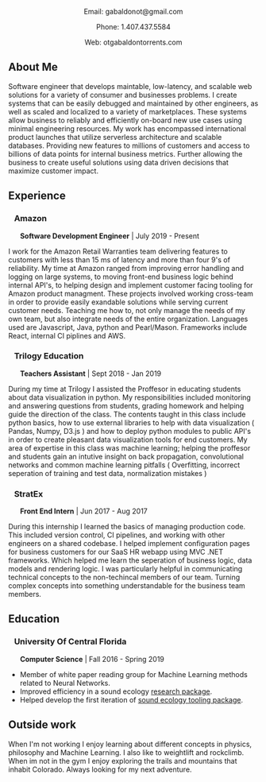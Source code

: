 
  <p align="center">Email: gabaldonot@gmail.com</p>
  <p align="center">Phone: 1.407.437.5584</p>
  <p align="center">Web: otgabaldontorrents.com</p>
  
## About Me

Software engineer that develops maintable, low-latency, and scalable web solutions for a variety of consumer and businesses problems. I create systems that can be easily debugged and maintained by other engineers, as well as scaled and localized to a variety of marketplaces. These systems allow business to reliably and efficiently on-board new use cases using minimal engineering resources. My work has encompassed international product launches that utilize serverless architecture and scalable databases. Providing new features to millions of customers and access to billions of data points for internal business metrics. Further allowing the business to create useful solutions using data driven decisions that maximize customer impact.

## Experience

### &nbsp;&nbsp; **Amazon**
 &nbsp;&nbsp;&nbsp;&nbsp;&nbsp; **Software Development Engineer** | July 2019 - Present   

I work for the Amazon Retail Warranties team delivering features to customers with less than 15 ms of latency and more than four 9's of reliability. My time at Amazon ranged from improving error handling and logging on large systems, to moving front-end business logic behind internal API's, to helping design and implement customer facing tooling for Amazon product managment. These projects involved working cross-team in order to provide easily exandable solutions while serving current customer needs. Teaching me how to, not only manage the needs of my own team, but also integrate needs of the entire organization. Languages used are Javascript, Java, python and Pearl/Mason. Frameworks include React, internal CI piplines and AWS.
 
### &nbsp;&nbsp; **Trilogy Education**
 &nbsp;&nbsp;&nbsp;&nbsp;&nbsp; **Teachers Assistant** | Sept 2018 - Jan 2019 
 
During my time at Trilogy I assisted the Proffesor in educating students about data visualization in python. My responsibilities included monitoring and answering questions from students, grading homework and helping guide the direction of the class. The contents taught in this class include python basics, how to use external libraries to help with data visualization ( Pandas, Numpy, D3.js ) and how to deploy python modules to public API's in order to create pleasant data visualization tools for end customers. My area of expertise in this class was machine learning; helping the proffesor and students gain an intutive insight on back propagation, convolutional networks and common machine learning pitfalls ( Overfitting, incorrect seperation of training and test data, normalization mistakes  )
 
### &nbsp;&nbsp; **StratEx**
 &nbsp;&nbsp;&nbsp;&nbsp;&nbsp; **Front End Intern** | Jun 2017 - Aug 2017

During this internship I learned the basics of managing production code. This included version control, CI pipelines, and working with other engineers on a shared codebase. I helped implement configuration pages for business customers for our SaaS HR webapp using MVC .NET frameworks. Which helped me learn the seperation of business logic, data models and rendering logic. I was particularly helpful in communicating technical concepts to the non-techincal members of our team. Turning complex concepts into something understandable for the business team members.


## Education

### &nbsp;&nbsp; **University Of Central Florida**
 &nbsp;&nbsp;&nbsp;&nbsp;&nbsp; **Computer Science** | Fall 2016 - Spring 2019
 
 * Member of white paper reading group for Machine Learning methods related to Neural Networks.
 * Improved efficiency in a sound ecology [research package](https://github.com/OtGabaldon/soundecology).
 * Helped develop the first iteration of [sound ecology tooling package](https://github.com/jonathanbeever/mangrove).

## Outside work

When I'm not working I enjoy learning about different concepts in physics, philosophy and Machine Learning. I also like to weightlift and rockclimb. When im not in the gym I enjoy exploring the trails and mountains that inhabit Colorado. Always looking for my next adventure.


